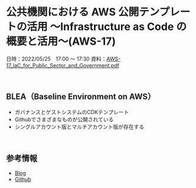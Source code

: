 # 公共機関における AWS 公開テンプレートの活用 〜Infrastructure as Code の概要と活用〜(AWS-17)

日時：2022/05/25　17:00 〜 17:30
資料：[AWS-17_IaC_for_Public_Sector_and_Government.pdf](https://contents-s3-bucket.s3.ap-northeast-1.amazonaws.com/documents/aws/202205_AWS_SUMMIT_JAPAN_2022/AWS-17_IaC_for_Public_Sector_and_Government.pdf)

<br>

## BLEA（Baseline Environment on AWS）

- ガバナンスとゲストシステムのCDKテンプレート
- Githubでさまざまなものが公開されている
- シングルアカウント版とマルチアカウント版が存在する

<br>

## 参考情報

- [Blog](https://aws.amazon.com/jp/blogs/news/announcing-baseline-environment-on-aws/)
- [Github](https://github.com/aws-samples/baseline-environment-on-aws)